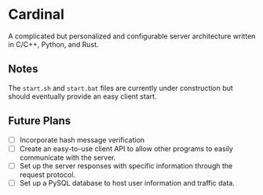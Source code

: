 # Cardinal
A complicated but personalized and configurable server architecture written in C/C++, Python, and Rust. 

## Notes
The `start.sh` and `start.bat` files are currently under construction but should eventually provide an easy client start.

## Future Plans
- [ ] Incorporate hash message verification
- [ ] Create an easy-to-use client API to allow other programs to easily communicate with the server.
- [ ] Set up the server responses with specific information through the request protocol.
- [ ] Set up a PySQL database to host user information and traffic data.
